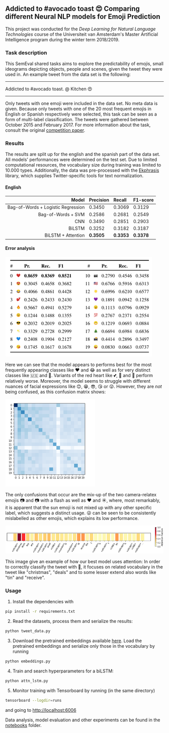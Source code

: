 ## Addicted to #avocado toast :heart_eyes: Comparing different Neural NLP models for Emoji Prediction

This project was conducted for the *Deep Learning for Natural Language Technologies* course of the Universiteit van Amsterdam's
Master Artificial Intelligence program during the winter term 2018/2019.

### Task description

This SemEval shared tasks aims to explore the predictability of emojis, small ideograms depicting objects, people and
scenes, given the tweet they were used in. An example tweet from the data set is the following:

---
Addicted to #avocado toast. @ Kitchen :heart_eyes:

---
Only tweets with one emoji were included in the data set. No meta data is given. Because only tweets with one of the 20
most frequent emojis in English or Spanish respectively were selected, this task can be seen as a form of multi-label
classification. The tweets were gathered between October 2015 and February 2017. For more information
about the task, consult the original [competition paper](http://www.aclweb.org/anthology/S18-1003).

### Results

The results are split up for the english and the spanish part of the data set. All models' performances were determined
on the test set. Due to limited computational resources, the vocabulary size during training
was limited to 10.000 types. Additionally, the data was pre-processed with the [Ekphrasis](https://github.com/cbaziotis/ekphrasis)
library, which supplies Twitter-specific tools for text normalization.

#### English

|  Model|Precision |Recall  |F1-score  |
|------:|:----------|:-------|:---------|
|Bag-of-Words + Logistic Regression | 0.3450 | 0.3069 | 0.3129 |
|Bag-of-Words + SVM  | 0.2586 | 0.2681 | 0.2549 |
| CNN | 0.3490| 0.2851 | 0.2903 |
| BiLSTM |  0.3252 | 0.3182 |  0.3187|
| BiLSTM + Attention | **0.3505**  | **0.3353** | **0.3378** |


#### Error analysis

![Scores by class](./img/results_per_class.png)

Here we can see that the model appears to performs best for the most frequently appearing classes like
 :heart: and :joy: as well as for very distinct classes like :us: and :christmas_tree:.
 Variants of the red heart like :two_hearts:, :purple_heart: and :blue_heart: perform relatively worse.
 Moreover, the model seems to struggle with different nuances of facial expressions like :blush:, :grin:, :sunglasses:,
 :kissing_heart: or :stuck_out_tongue_winking_eye:. However, they are *not* being confused, as this confusion matrix shows:

![Confusion](./img/confusion_matrix.png)

The only confusions that occur are the mix-up of the two camera-relatex emojis :camera: and :camera: with a flash as well
as :heart: and :sunny:, where, most remarkably, it is apparent that the sun emoji is not mixed up with any other specific
label, which suggests a distinct usage. :stuck_out_tongue_winking_eye: can be seen to be consistently mislabelled as
other emojis, which explains its low performance.

![Attention](./img/attention.png)

This image give an example of how our best model uses attention: In order to correctly classify the tweet with :christmas_tree:,
it focuses on related vocabulary in the tweet like "christmas", "deals" and to some lesser extend also words like "tin" and "receive".



### Usage

1. Install the dependencies with

```sh
pip install -r requirements.txt
```

2. Read the datasets, process them and serialize the results:

```sh
python tweet_data.py
```

3. Download the pretrained embeddings available [here](https://github.com/cbaziotis/ntua-slp-semeval2018#2---download-our-pre-trained-word-embeddings). Load the pretrained embeddings and serialize only those in the vocabulary by running

```sh
python embeddings.py
```

4. Train and search hyperparameters for a biLSTM:

```sh
python attn_lstm.py
```

5. Monitor training with Tensorboard by running (in the same directory)

```sh
tensorboard --logdir=runs
```

and going to [http://localhost:6006](http://localhost:6006)

Data analysis, model evaluation and other experiments can be found in the [notebooks](notebooks) folder.
